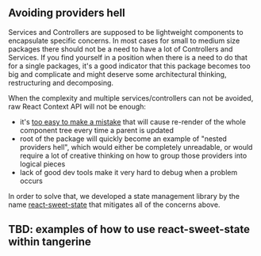## Avoiding providers hell

Services and Controllers are supposed to be lightweight components to encapsulate specific concerns.
In most cases for small to medium size packages there should not be a need to have a lot of
Controllers and Services. If you find yourself in a position when there is a need to do that for a
single packages, it's a good indicator that this package becomes too big and complicate and might
deserve some architectural thinking, restructuring and decomposing.

When the complexity and multiple services/controllers can not be avoided, raw React Context API will
not be enough:

-   it's [too easy to make a mistake](https://reactjs.org/docs/context.html#caveats) that will cause
    re-render of the whole component tree every time a parent is updated
-   root of the package will quickly become an example of "nested providers hell", which would
    either be completely unreadable, or would require a lot of creative thinking on how to group
    those providers into logical pieces
-   lack of good dev tools make it very hard to debug when a problem occurs

In order to solve that, we developed a state management library by the name
[react-sweet-state](https://github.com/atlassian/react-sweet-state) that mitigates all of the
concerns above.

## TBD: examples of how to use react-sweet-state within tangerine
